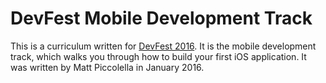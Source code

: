 # DevFest Mobile Development Track

This is a curriculum written for [DevFest 2016](http://devfe.st). It is the mobile development track, which walks you through how to build your first iOS application. It was written by Matt Piccolella in January 2016.